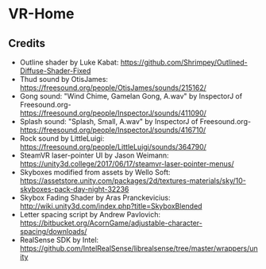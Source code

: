 # VR-Home

## Credits
- Outline shader by Luke Kabat: https://github.com/Shrimpey/Outlined-Diffuse-Shader-Fixed
- Thud sound by OtisJames: https://freesound.org/people/OtisJames/sounds/215162/
- Gong sound: "Wind Chime, Gamelan Gong, A.wav" by InspectorJ of Freesound.org- https://freesound.org/people/InspectorJ/sounds/411090/
- Splash sound: "Splash, Small, A.wav" by InspectorJ of Freesound.org- https://freesound.org/people/InspectorJ/sounds/416710/
- Rock sound by LittleLuigi: https://freesound.org/people/LittleLuigi/sounds/364790/
- SteamVR laser-pointer UI by Jason Weimann: https://unity3d.college/2017/06/17/steamvr-laser-pointer-menus/
- Skyboxes modified from assets by Wello Soft: https://assetstore.unity.com/packages/2d/textures-materials/sky/10-skyboxes-pack-day-night-32236
- Skybox Fading Shader by Aras Pranckevicius: http://wiki.unity3d.com/index.php?title=SkyboxBlended
- Letter spacing script by Andrew Pavlovich: https://bitbucket.org/AcornGame/adjustable-character-spacing/downloads/
- RealSense SDK by Intel: https://github.com/IntelRealSense/librealsense/tree/master/wrappers/unity
